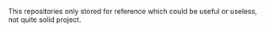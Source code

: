 This repositories only stored for reference which could be useful or useless, not quite solid project.

